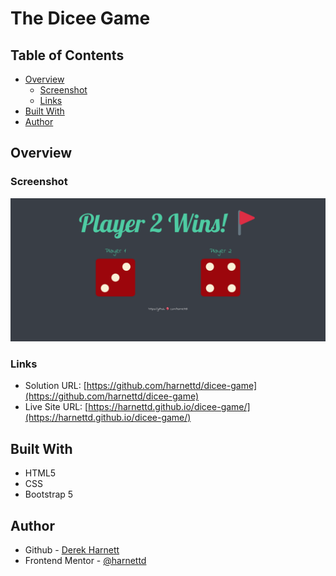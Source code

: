# The Dicee Game

## Table of Contents

- [Overview](#overview)
  - [Screenshot](#screenshot)
  - [Links](#links)
- [Built With](#built-with)
- [Author](#author)

## Overview

### Screenshot

![screenshot](images/screenshot.png)

### Links

- Solution URL: [https://github.com/harnettd/dicee-game](https://github.com/harnettd/dicee-game)
- Live Site URL: [https://harnettd.github.io/dicee-game/](https://harnettd.github.io/dicee-game/)

## Built With

- HTML5
- CSS
- Bootstrap 5

## Author

- Github - [Derek Harnett](https://github.com/harnettd)
- Frontend Mentor - [@harnettd](https://www.frontendmentor.io/profile/harnettd)
